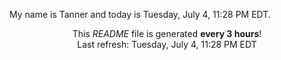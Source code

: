 My name is Tanner and today is Tuesday, July 4, 11:28 PM EDT.

<p align="center">This <i>README</i> file is generated <b>every 3 hours</b>!</br>Last refresh: Tuesday, July 4, 11:28 PM EDT<br /></p>
